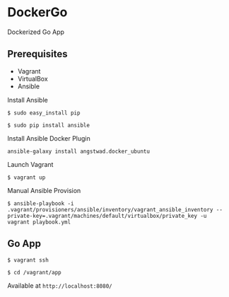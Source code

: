 # DockerGo

Dockerized Go App

## Prerequisites ##

* Vagrant
* VirtualBox
* Ansible


Install Ansible

```
$ sudo easy_install pip
```

```
$ sudo pip install ansible
```

Install Ansible Docker Plugin
```
ansible-galaxy install angstwad.docker_ubuntu
```


Launch Vagrant

```
$ vagrant up
```

Manual Ansible Provision
```
$ ansible-playbook -i .vagrant/provisioners/ansible/inventory/vagrant_ansible_inventory --private-key=.vagrant/machines/default/virtualbox/private_key -u vagrant playbook.yml
```

## Go App ##
```
$ vagrant ssh
```
```
$ cd /vagrant/app
```

Available at `http://localhost:8080/`


